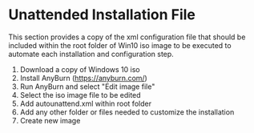 # Unattended Installation File ##
This section provides a copy of the xml configuration file that should be included within the root folder of Win10 iso image to be executed to automate each
installation and configuration step.
1. Download a copy of Windows 10 iso
2. Install AnyBurn (https://anyburn.com/)
3. Run AnyBurn and select "Edit image file"
4. Select the iso image file to be edited
5. Add autounattend.xml within root folder
6. Add any other folder or files needed to customize the installation
7. Create new image
